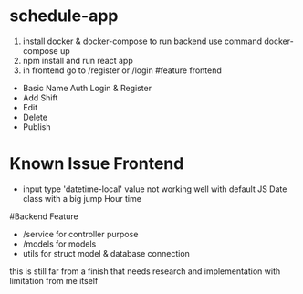 # schedule-app

1. install docker & docker-compose to run backend use command docker-compose up
2. npm install and run react app 
3. in frontend go to /register or /login 
#feature frontend
* Basic Name Auth Login & Register
* Add Shift
* Edit
* Delete
* Publish

# Known Issue Frontend
* input type 'datetime-local' value not working well with default JS Date class with a big jump Hour time

#Backend Feature 
* /service for controller purpose
* /models for models
* utils for struct model & database connection

this is still far from a finish that needs research and implementation with limitation from me itself
